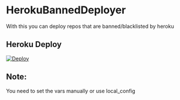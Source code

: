 # HerokuBannedDeployer
With this you can deploy repos that are banned/blacklisted by heroku

## Heroku Deploy

[![Deploy](https://www.herokucdn.com/deploy/button.svg)](https://heroku.com/deploy)

## Note:
You need to set the vars manually or use local_config
